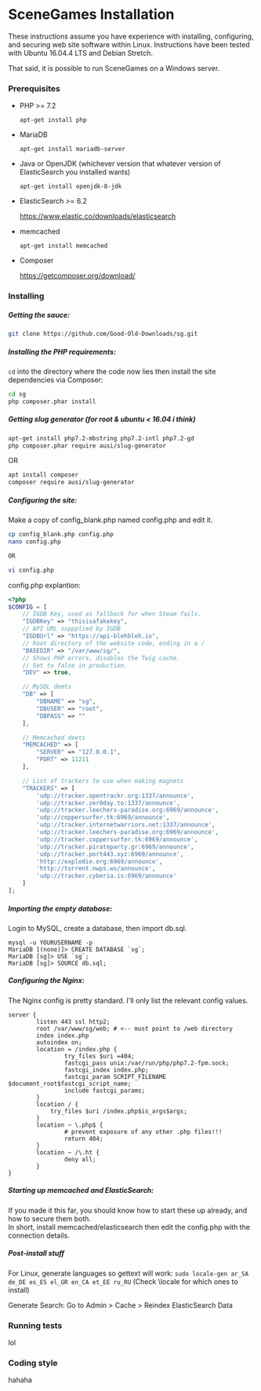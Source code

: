 # SceneGames Installation

These instructions assume you have experience with installing, configuring, and securing web site software within Linux. Instructions have been tested with Ubuntu 16.04.4 LTS and Debian Stretch.

That said, it is possible to run SceneGames on a Windows server.
### Prerequisites

- PHP >= 7.2

  `apt-get install php`
- MariaDB

  `apt-get install mariadb-server`
- Java or OpenJDK (whichever version that whatever version of ElasticSearch you installed wants)

  `apt-get install openjdk-8-jdk`
- ElasticSearch >= 6.2

  https://www.elastic.co/downloads/elasticsearch
- memcached

  `apt-get install memcached`
- Composer

  https://getcomposer.org/download/

### Installing
##### Getting the sauce:

```bash
git clone https://github.com/Good-Old-Downloads/sg.git
```

##### Installing the PHP requirements:
`cd` into the directory where the code now lies then install the site dependencies via Composer:
```bash
cd sg
php composer.phar install
```
##### Getting slug generator (for root & ubuntu < 16.04 i think)
```bash
apt-get install php7.2-mbstring php7.2-intl php7.2-gd
php composer.phar require ausi/slug-generator
```
OR
```bash
apt install composer
composer require ausi/slug-generator
```

##### Configuring the site:
Make a copy of config_blank.php named config.php and edit it.
```bash
cp config_blank.php config.php
nano config.php

OR

vi config.php
```
config.php explantion:
```php
<?php
$CONFIG = [
    // IGDB Key, used as fallback for when Steam fails.
    "IGDBKey" => "thisisafakekey",
    // API URL suppplied by IGDB
    "IGDBUrl" => "https://api-blehbleh.io",
    // Root directory of the website code, ending in a /
    "BASEDIR" => "/var/www/sg/",
    // Shows PHP errors, disables the Twig cache.
    // Set to false in production.
    "DEV" => true,

    // MySQL deets
    "DB" => [
        "DBNAME" => "sg",
        "DBUSER" => "root",
        "DBPASS" => ""
    ],

    // Memcached deets
    "MEMCACHED" => [
        "SERVER" => "127.0.0.1",
        "PORT" => 11211
    ],

    // List of trackers to use when making magnets
    "TRACKERS" => [
        'udp://tracker.opentrackr.org:1337/announce',
        'udp://tracker.zer0day.to:1337/announce',
        'udp://tracker.leechers-paradise.org:6969/announce',
        'udp://coppersurfer.tk:6969/announce',
        'udp://tracker.internetwarriors.net:1337/announce',
        'udp://tracker.leechers-paradise.org:6969/announce',
        'udp://tracker.coppersurfer.tk:6969/announce',
        'udp://tracker.pirateparty.gr:6969/announce',
        'udp://tracker.port443.xyz:6969/announce',
        'http://explodie.org:6969/announce',
        'http://torrent.nwps.ws/announce',
        'udp://tracker.cyberia.is:6969/announce'
    ]
];
```

##### Importing the empty database:
Login to MySQL, create a database, then import db.sql.
```
mysql -u YOURUSERNAME -p
MariaDB [(none)]> CREATE DATABASE `sg`;
MariaDB [sg]> USE `sg`;
MariaDB [sg]> SOURCE db.sql;
```

##### Configuring the Nginx:
The Nginx config is pretty standard. I'll only list the relevant config values.
```nginx
server {
        listen 443 ssl http2;
        root /var/www/sg/web; # <-- must point to /web directory
        index index.php
        autoindex on;
        location = /index.php {
                try_files $uri =404;
                fastcgi_pass unix:/var/run/php/php7.2-fpm.sock;
                fastcgi_index index.php;
                fastcgi_param SCRIPT_FILENAME $document_root$fastcgi_script_name;
                include fastcgi_params;
        }
        location / {
            try_files $uri /index.php$is_args$args;
        }
        location ~ \.php$ {
                # prevent exposure of any other .php files!!!
                return 404;
        }
        location ~ /\.ht {
                deny all;
        }
}
```

##### Starting up memcached and ElasticSearch:
If you made it this far, you should know how to start these up already, and how to secure them both.  
In short, install memcached/elasticsearch then edit the config.php with the connection details.

##### Post-install stuff
For Linux, generate languages so gettext will work:
`sudo locale-gen ar_SA de_DE es_ES el_GR en_CA et_EE ru_RU` (Check \locale for which ones to install)

Generate Search:
Go to Admin > Cache > Reindex ElasticSearch Data

### Running tests
lol

### Coding style
hahaha

